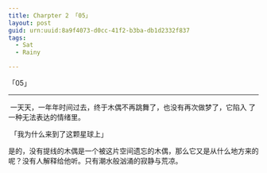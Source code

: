 ```yaml
---
title: Charpter 2 「05」
layout: post
guid: urn:uuid:8a9f4073-d0cc-41f2-b3ba-db1d2332f837
tags:
  - Sat
  - Rainy

---
```


「05」

------

​	一天天，一年年时间过去，终于木偶不再跳舞了，也没有再次做梦了，它陷入 了一种无法表达的情绪里。

​	「我为什么来到了这颗星球上」

​	是的，没有提线的木偶是一个被这片空间遗忘的木偶，那么它又是从什么地方来的呢？没有人解释给他听。只有潮水般汹涌的寂静与荒凉。

​	

​	



